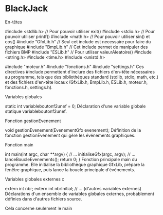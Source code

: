 # BlackJack


En-têtes


#include <stdlib.h> // Pour pouvoir utiliser exit()
#include <stdio.h>	// Pour pouvoir utiliser printf()
#include <math.h>	// Pour pouvoir utiliser sin() et cos()
#include "GfxLib.h" // Seul cet include est necessaire pour faire du graphique
#include "BmpLib.h" // Cet include permet de manipuler des fichiers BMP
#include "ESLib.h"	// Pour utiliser valeurAleatoire()
#include <string.h>
#include <time.h>
#include <unistd.h>

#include "moteur.h"
#include "fonctions.h"
#include "settings.h"
Ces directives #include permettent d'inclure des fichiers d'en-tête nécessaires au programme, tels que des bibliothèques standard (stdlib, stdio, math, etc.) et des fichiers d'en-tête locaux (GfxLib.h, BmpLib.h, ESLib.h, moteur.h, fonctions.h, settings.h).

Variables globales


static int variableboutonf2unef = 0;
Déclaration d'une variable globale statique variableboutonf2unef.

Fonction gestionEvenement


void gestionEvenement(EvenementGfx evenement);
Définition de la fonction gestionEvenement qui gère les événements graphiques.

Fonction main


int main(int argc, char **argv) {
    // ...
    initialiseGfx(argc, argv);
    // ...
    lanceBoucleEvenements();
    return 0;
}
Fonction principale main du programme. Elle initialise la bibliothèque graphique GfxLib, prépare la fenêtre graphique, puis lance la boucle principale d'événements.

Variables globales externes
c

extern int nbr;
extern int nbrInitial;
// ... (d'autres variables externes)
Déclarations d'un ensemble de variables globales externes, probablement définies dans d'autres fichiers source.


Cela concerne seulement le main

